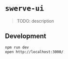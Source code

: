 # `swerve-ui`

> TODO: description

## Development

```sh
npm run dev
open http://localhost:3000/
```
